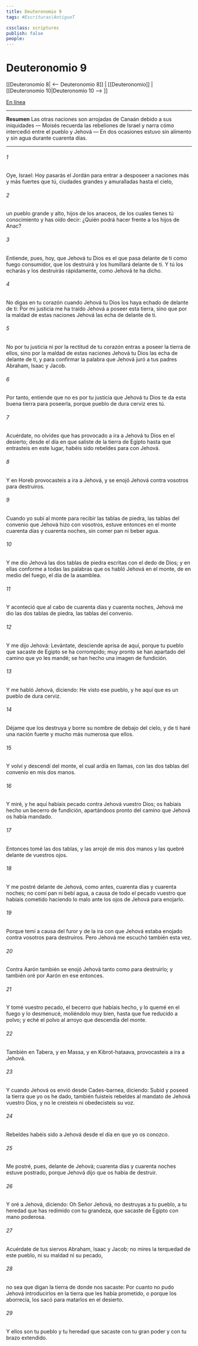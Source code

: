 ```yaml
---
title: Deuteronomio 9
tags: #Escrituras\AntiguoT

cssclass: scriptures
publish: false
people:
---
```


# Deuteronomio 9
[[Deuteronomio 8| <-- Deuteronomio 8]] | [[Deuteronomio]] | [[Deuteronomio 10|Deuteronomio 10 --> ]]

[En línea](https://churchofjesuschrist.org/study/scriptures/ot/deut/9?lang=spa)

---
__Resumen__
Las otras naciones son arrojadas de Canaán debido a sus iniquidades — Moisés recuerda las rebeliones de Israel y narra cómo intercedió entre el pueblo y Jehová — En dos ocasiones estuvo sin alimento y sin agua durante cuarenta días.

---
###### 1 
Oye, Israel: Hoy pasarás el Jordán para entrar a desposeer a naciones más  y más fuertes que tú, ciudades grandes y amuralladas hasta el cielo,

###### 2 
un pueblo grande y alto, hijos de los anaceos, de los cuales tienes tú conocimiento y has oído decir: ¿Quién podrá hacer frente a los hijos de Anac?

###### 3 
Entiende, pues, hoy, que Jehová tu Dios es el que pasa delante de ti como fuego consumidor, que los destruirá y los humillará delante de ti. Y tú los echarás y los destruirás rápidamente, como Jehová te ha dicho.

###### 4 
No digas en tu corazón cuando Jehová tu Dios los haya echado de delante de ti: Por mi justicia me ha traído Jehová a poseer esta tierra, sino que por la maldad de estas naciones Jehová las echa de delante de ti.

###### 5 
No por tu justicia ni por la rectitud de tu corazón entras a poseer la tierra de ellos, sino por la maldad de estas naciones Jehová tu Dios las echa de delante de ti, y para confirmar la palabra que Jehová juró a tus padres Abraham, Isaac y Jacob.

###### 6 
Por tanto, entiende que no es por tu justicia que Jehová tu Dios te da esta buena tierra para poseerla, porque pueblo de dura cerviz eres tú.

###### 7 
Acuérdate, no olvides que has provocado a ira a Jehová tu Dios en el desierto; desde el día en que saliste de la tierra de Egipto hasta que entrasteis en este lugar, habéis sido rebeldes para con Jehová.

###### 8 
Y en Horeb provocasteis a ira a Jehová, y se enojó Jehová contra vosotros para destruiros.

###### 9 
Cuando yo subí al monte para recibir las tablas de piedra, las tablas del convenio que Jehová hizo con vosotros, estuve entonces en el monte cuarenta días y cuarenta noches, sin comer pan ni beber agua.

###### 10 
Y me dio Jehová las dos tablas de piedra escritas con el dedo de Dios; y en ellas  conforme a todas las palabras que os habló Jehová en el monte, de en medio del fuego, el día de la asamblea.

###### 11 
Y aconteció que al cabo de cuarenta días y cuarenta noches, Jehová me dio las dos tablas de piedra, las tablas del convenio.

###### 12 
Y me dijo Jehová: Levántate, desciende aprisa de aquí, porque tu pueblo que sacaste de Egipto se ha corrompido; muy pronto se han apartado del camino que yo les mandé; se han hecho una imagen de fundición.

###### 13 
Y me habló Jehová, diciendo: He visto ese pueblo, y he aquí que es un pueblo de dura cerviz.

###### 14 
Déjame que los destruya y borre su nombre de debajo del cielo, y de ti haré una nación fuerte y mucho más numerosa que ellos.

###### 15 
Y volví y descendí del monte, el cual ardía en llamas, con las dos tablas del convenio en mis dos manos.

###### 16 
Y miré, y he aquí habíais pecado contra Jehová vuestro Dios; os habíais hecho un becerro de fundición, apartándoos pronto del camino que Jehová os había mandado.

###### 17 
Entonces tomé las dos tablas, y las arrojé de mis dos manos y las quebré delante de vuestros ojos.

###### 18 
Y me postré delante de Jehová, como antes, cuarenta días y cuarenta noches; no comí pan ni bebí agua, a causa de todo el pecado vuestro que habíais cometido haciendo lo malo ante los ojos de Jehová para enojarlo.

###### 19 
Porque temí a causa del furor y de la ira con que Jehová estaba enojado contra vosotros para destruiros. Pero Jehová me escuchó también esta vez.

###### 20 
Contra Aarón también se enojó Jehová tanto como para destruirlo; y también oré por Aarón en ese entonces.

###### 21 
Y tomé vuestro pecado, el becerro que habíais hecho, y lo quemé en el fuego y lo desmenucé, moliéndolo muy bien, hasta que fue reducido a polvo; y eché el polvo al arroyo que descendía del monte.

###### 22 
También en Tabera, y en Massa, y en Kibrot-hataava, provocasteis a ira a Jehová.

###### 23 
Y cuando Jehová os envió desde Cades-barnea, diciendo: Subid y poseed la tierra que yo os he dado, también fuisteis rebeldes al mandato de Jehová vuestro Dios, y no le creisteis ni obedecisteis su voz.

###### 24 
Rebeldes habéis sido a Jehová desde el día en que yo os conozco.

###### 25 
Me postré, pues, delante de Jehová; cuarenta días y cuarenta noches estuve postrado, porque Jehová dijo que os había de destruir.

###### 26 
Y oré a Jehová, diciendo: Oh Señor Jehová, no destruyas a tu pueblo, a tu heredad que has redimido con tu grandeza, que sacaste de Egipto con mano poderosa.

###### 27 
Acuérdate de tus siervos Abraham, Isaac y Jacob; no mires la terquedad de este pueblo, ni su maldad ni su pecado,

###### 28 
no sea que digan  la tierra de donde nos sacaste: Por cuanto no pudo Jehová introducirlos en la tierra que les había prometido, o porque los aborrecía, los sacó para matarlos en el desierto.

###### 29 
Y ellos son tu pueblo y tu heredad que sacaste con tu gran poder y con tu brazo extendido.

